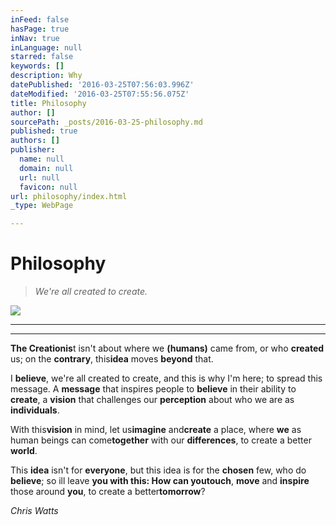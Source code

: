 ```yaml
---
inFeed: false
hasPage: true
inNav: true
inLanguage: null
starred: false
keywords: []
description: Why
datePublished: '2016-03-25T07:56:03.996Z'
dateModified: '2016-03-25T07:55:56.075Z'
title: Philosophy
author: []
sourcePath: _posts/2016-03-25-philosophy.md
published: true
authors: []
publisher:
  name: null
  domain: null
  url: null
  favicon: null
url: philosophy/index.html
_type: WebPage

---
```

# Philosophy

> _We're all created to create._

![](https://the-grid-user-content.s3-us-west-2.amazonaws.com/278de72f-9721-4a7b-8365-0c73a4da275f.jpg)

****

****

**The Creationis**t isn't about where we **(humans)** came from, or who **created** us; on the **contrary**, this**idea** moves **beyond** that.

I **believe**, we're all created to create, and this is why I'm here; to spread this message. A **message** that inspires people to **believe** in their ability to **create**, a **vision** that challenges our **perception** about who we are as **individuals**. 

With this**vision** in mind, let us**imagine** and**create** a place, where **we** as human beings can come**together** with our **differences**, to create a better **world**.

This **idea** isn't for **everyone**, but this idea is for the **chosen** few, who do **believe**; so ill leave **you **with this: How can you**touch**, **move** and **inspire** those around **you**, to create a better**tomorrow**?

_Chris Watts_